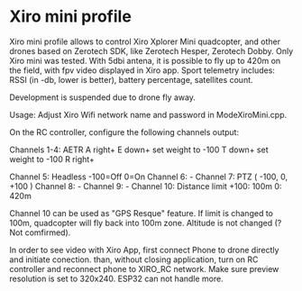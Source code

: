 # Xiro mini profile

Xiro mini profile allows to control Xiro Xplorer Mini quadcopter, and other drones based on Zerotech SDK, like Zerotech Hesper, Zerotech Dobby.
Only Xiro mini was tested.
With 5dbi antena, it is possible to fly up to 420m on the field, with fpv video displayed in Xiro app.
Sport telemetry includes: RSSI (in -db, lower is better), battery percentage, satellites count.

Development is suspended due to drone fly away.

Usage:
Adjust Xiro Wifi network name and password in ModeXiroMini.cpp.

On the RC controller, configure the following channels output:

Channels 1-4: AETR
A right+
E down+   set weight to -100
T down+   set weight to -100
R right+


Channel 5: Headless  -100=Off 0=On
Channel 6: -
Channel 7: PTZ ( -100, 0, +100 )
Channel 8: -
Channel 9: -
Channel 10: Distance limit  +100: 100m 0: 420m

Channel 10 can be used as "GPS Resque" feature. If limit is changed to 100m, quadcopter will fly back into 100m zone. Altitude is not changed (?Not comfirmed).

In order to see video with Xiro App, first connect Phone to drone directly and initiate conection. than, without closing application, turn on RC controller and reconnect phone to XIRO_RC network.
Make sure preview resolution is set to 320x240. ESP32 can not handle more.

